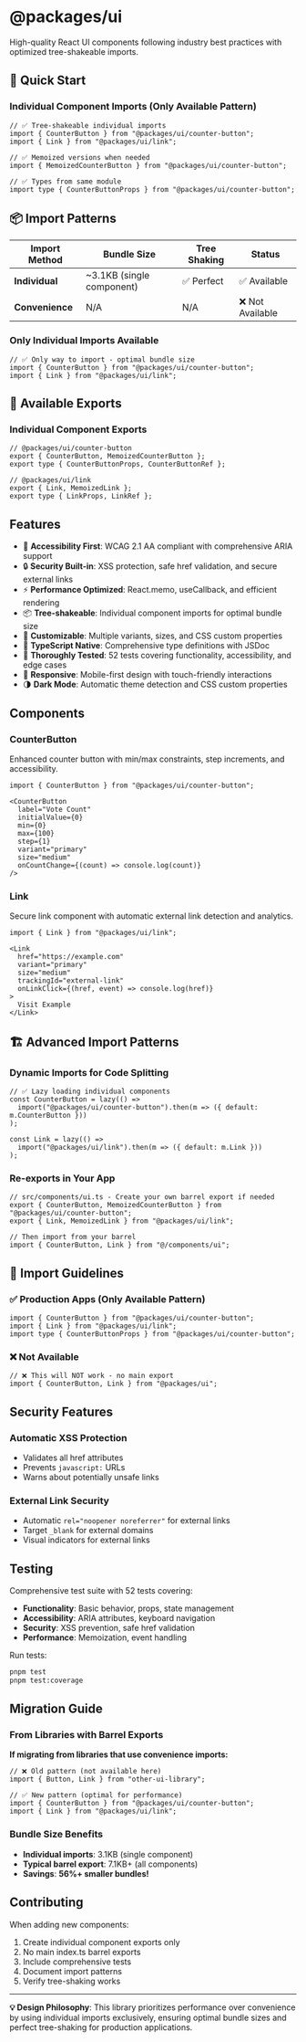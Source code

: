 # @packages/ui

High-quality React UI components following industry best practices with optimized tree-shakeable imports.

## 🚀 **Quick Start**

### **Individual Component Imports (Only Available Pattern)**

```tsx
// ✅ Tree-shakeable individual imports
import { CounterButton } from "@packages/ui/counter-button";
import { Link } from "@packages/ui/link";

// ✅ Memoized versions when needed
import { MemoizedCounterButton } from "@packages/ui/counter-button";

// ✅ Types from same module
import type { CounterButtonProps } from "@packages/ui/counter-button";
```

## 📦 **Import Patterns**

| Import Method | Bundle Size | Tree Shaking | Status |
|---------------|-------------|--------------|---------|
| **Individual** | ~3.1KB (single component) | ✅ Perfect | ✅ Available |
| **Convenience** | N/A | N/A | ❌ Not Available |

### **Only Individual Imports Available**

```tsx
// ✅ Only way to import - optimal bundle size
import { CounterButton } from "@packages/ui/counter-button";
import { Link } from "@packages/ui/link";
```

## 🎯 **Available Exports**

### **Individual Component Exports**

```tsx
// @packages/ui/counter-button
export { CounterButton, MemoizedCounterButton };
export type { CounterButtonProps, CounterButtonRef };

// @packages/ui/link  
export { Link, MemoizedLink };
export type { LinkProps, LinkRef };
```

## Features

- 🎯 **Accessibility First**: WCAG 2.1 AA compliant with comprehensive ARIA support
- 🔒 **Security Built-in**: XSS protection, safe href validation, and secure external links
- ⚡ **Performance Optimized**: React.memo, useCallback, and efficient rendering
- 📦 **Tree-shakeable**: Individual component imports for optimal bundle size
- 🎨 **Customizable**: Multiple variants, sizes, and CSS custom properties
- 🚀 **TypeScript Native**: Comprehensive type definitions with JSDoc
- 🧪 **Thoroughly Tested**: 52 tests covering functionality, accessibility, and edge cases
- 📱 **Responsive**: Mobile-first design with touch-friendly interactions
- 🌗 **Dark Mode**: Automatic theme detection and CSS custom properties

## Components

### CounterButton

Enhanced counter button with min/max constraints, step increments, and accessibility.

```tsx
import { CounterButton } from "@packages/ui/counter-button";

<CounterButton
  label="Vote Count"
  initialValue={0}
  min={0}
  max={100}
  step={1}
  variant="primary"
  size="medium"
  onCountChange={(count) => console.log(count)}
/>
```

### Link

Secure link component with automatic external link detection and analytics.

```tsx
import { Link } from "@packages/ui/link";

<Link
  href="https://example.com"
  variant="primary"
  size="medium"
  trackingId="external-link"
  onLinkClick={(href, event) => console.log(href)}
>
  Visit Example
</Link>
```

## 🏗️ **Advanced Import Patterns**

### **Dynamic Imports for Code Splitting**

```tsx
// ✅ Lazy loading individual components
const CounterButton = lazy(() => 
  import("@packages/ui/counter-button").then(m => ({ default: m.CounterButton }))
);

const Link = lazy(() => 
  import("@packages/ui/link").then(m => ({ default: m.Link }))
);
```

### **Re-exports in Your App**

```tsx
// src/components/ui.ts - Create your own barrel export if needed
export { CounterButton, MemoizedCounterButton } from "@packages/ui/counter-button";
export { Link, MemoizedLink } from "@packages/ui/link";

// Then import from your barrel
import { CounterButton, Link } from "@/components/ui";
```

## 🎯 **Import Guidelines**

### **✅ Production Apps (Only Available Pattern)**

```tsx
import { CounterButton } from "@packages/ui/counter-button";
import { Link } from "@packages/ui/link";
import type { CounterButtonProps } from "@packages/ui/counter-button";
```

### **❌ Not Available**

```tsx
// ❌ This will NOT work - no main export
import { CounterButton, Link } from "@packages/ui";
```

## Security Features

### Automatic XSS Protection

- Validates all href attributes
- Prevents `javascript:` URLs  
- Warns about potentially unsafe links

### External Link Security

- Automatic `rel="noopener noreferrer"` for external links
- Target `_blank` for external domains
- Visual indicators for external links

## Testing

Comprehensive test suite with 52 tests covering:

- **Functionality**: Basic behavior, props, state management
- **Accessibility**: ARIA attributes, keyboard navigation
- **Security**: XSS prevention, safe href validation  
- **Performance**: Memoization, event handling

Run tests:

```bash
pnpm test
pnpm test:coverage
```

## Migration Guide

### From Libraries with Barrel Exports

**If migrating from libraries that use convenience imports:**

```tsx
// ❌ Old pattern (not available here)
import { Button, Link } from "other-ui-library";

// ✅ New pattern (optimal for performance)
import { CounterButton } from "@packages/ui/counter-button";
import { Link } from "@packages/ui/link";
```

### Bundle Size Benefits

- **Individual imports**: 3.1KB (single component)
- **Typical barrel export**: 7.1KB+ (all components)
- **Savings**: **56%+ smaller bundles!**

## Contributing

When adding new components:

1. Create individual component exports only
2. No main index.ts barrel exports
3. Include comprehensive tests
4. Document import patterns
5. Verify tree-shaking works

---

**💡 Design Philosophy**: This library prioritizes performance over convenience by using individual imports exclusively, ensuring optimal bundle sizes and perfect tree-shaking for production applications.
